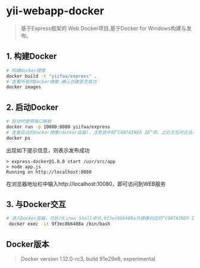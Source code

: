 # yii-webapp-docker
> 基于Express框架的 Web Docker项目,基于Docker for Windows构建与发布。

## 1. 构建Docker
``` bash
# 构建docker镜像
docker build -t "yiifaa/express" .
# 查看所有的Docker镜像,确认创建是否成功
docker images
```

## 2. 启动Docker
``` bash
# 启动时使用端口映射
docker run -p 10080:8080 yiifaa/express
# 查看启动的docker镜像(docker容器)，注意其中的“CONTAINER ID”项，之后交互时还会用到
docker ps 
```
出现如下提示信息，则表示发布成功<br/>
``` text
> express-docker@1.0.0 start /usr/src/app
> node app.js
Running on http://localhost:8080
```  
在浏览器地址栏中输入http://localhost:10080，即可访问到WEB服务

## 3. 与Docker交互
``` bash
# 进入Docker容器，可执行Linux Shell命令,9f3ec8b6408a为镜像对应的“CONTAINER ID”(可通过docker ps命令获取)。
 docker exec -it 9f3ec8b6408a /bin/bash
```


## Docker版本
> Docker version 1.12.0-rc3, build 91e29e8, experimental


